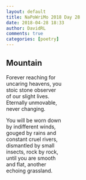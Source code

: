 ```yaml
---  
layout: default  
title: NaPoWriMo 2018 Day 28  
date: 2018-04-28 18:33  
author: DavidRL  
comments: true  
categories: [poetry]
---  
```

## Mountain  

Forever reaching for  
uncaring heavens, you  
stoic stone observer  
of our slight lives.  
Eternally unmovable,  
never changing.  

You will be worn down  
by indifferent winds,  
gouged by rains and  
constant cruel rivers,  
dismantled by small  
insects, rock by rock,  
until you are smooth  
and flat, another  
echoing grassland.  
